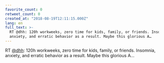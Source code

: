 ```yaml
---
favorite_count: 0
retweet_count: 0
created_at: "2018-08-19T12:11:15.000Z"
lang: en
full_text: >-
  RT @dhh: 120h workweeks, zero time for kids, family, or friends. Insomnia,
  anxiety, and erratic behavior as a result. Maybe this glorious A…
---
```


RT [@dhh](https://twitter.com/dhh): 120h workweeks, zero time for kids, family,
or friends. Insomnia, anxiety, and erratic behavior as a result. Maybe this
glorious A…
